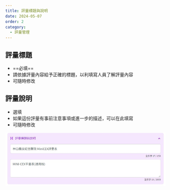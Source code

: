 ```yaml
---
title: 評量標題與說明
date: 2024-05-07
order: 2
category:
  - 評量管理
---
```


## 評量標題

- ==必填==
- 請依據評量內容給予正確的標題，以利填寫人員了解評量內容
- 可隨時修改

## 評量說明

- 選填
- 如果這份評量有事前注意事項或進一步的描述，可以在此填寫
- 可隨時修改

![評量標題與說明](./images/title-description-1.png)
